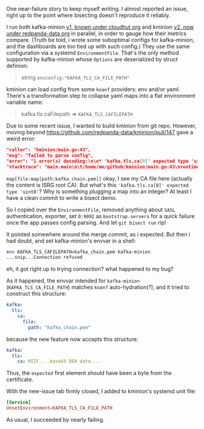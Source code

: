 One near-failure story to keep myself writing. I almost reported an issue, right up to the point where bisecting doesn't reproduce it reliably.

I run both kafka-minion [v1, known under cloudhut org](https://github.com/redpanda-data/kminion/blob/v1.0.2/options/options.go#L63) and kminion [v2, now under redpanda-data org](https://github.com/redpanda-data/kminion/blob/v2.2.0/docs/reference-config.yaml#L13) in parallel, in order to gauge how their metrics compare. (Truth be told, i wrote some suboptimal configs for kafka-minion, and the dashboards are too tied up with such config.) They use the same configuration via a systemd `EnvironmentFile`. That's the only method supported by kafka-minion whose `Options` are deserialized by struct definion:

> string `envconfig:"KAFKA_TLS_CA_FILE_PATH"`

kminion can load config from some `koanf` providers: env and/or yaml. There's a transformation step to collapse yaml maps into a flat environment variable name:

> kafka.tls.caFilepath => `KAFKA_TLS_CAFILEPATH`

Due to some recent issue, I wanted to build kminion from git repo. However, moving beyond https://github.com/redpanda-data/kminion/pull/147 gave a weird error:

```json
"caller": "kminion/main.go:43",
"msg": "failed to parse config",
"error": "1 error(s) decoding:\n\n* 'kafka.tls.ca[0]' expected type 'uint8', got unconvertible type 'map[string]interface {}', value: 'map[file:map[path:kafka_chain.pem]]'",
"stacktrace": "main.main\n\t/home/me/github/kminion/main.go:43\nruntime.main\n\t/usr/lib/golang/src/runtime/proc.go:250"
```

`map[file:map[path:kafka_chain.pem]]` okay, I see my CA file here (actually the content is ISRG root CA). But what's this `'kafka.tls.ca[0]' expected type 'uint8'`? Why is something plugging a map into an integer? At least I have a clean commit to write a bisect demo.

So I copied over the `EnvironmentFile`, removed anything about `SASL` authentication, exporter, set `0:9092` as `bootstrap.servers` for a quick failure once the app passes config parsing. And let `git bisect run` rip!

It pointed somewhere around the merge commit, as i expected. But then i had doubt, and set kafka-minion's envvar in a shell:

```sh
env KAFKA_TLS_CAFILEPATH=kafka_chain.pem kafka-minion
...snip...Connection refused
```

eh, it got right up to trying connection? what happened to my bug?

As it happened, the envvar intended for `kafka-minion` (`KAFKA_TLS_CA_FILE_PATH`) matches `koanf` auto-hydration(?), and it tried to construct this structure:

```yaml
kafka:
  tls:
    ca:
      file:
        path: "kafka_chain.pem"
```

because the new feature now accepts this structure:

```yaml
kafka:
  tls:
    ca: MIIF....base64 DER data....
```

Thus, the `expected` first element should have been a byte from the certificate.

With the new-issue tab firmly closed, I added to kminion's systemd unit file:

```conf
[Service]
UnsetEnvironment=KAFKA_TLS_CA_FILE_PATH
```

As usual, I succeeded by nearly failing.
